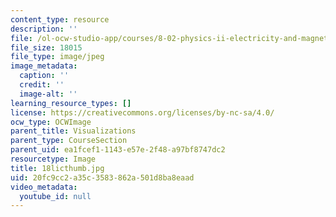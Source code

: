```yaml
---
content_type: resource
description: ''
file: /ol-ocw-studio-app/courses/8-02-physics-ii-electricity-and-magnetism-spring-2007/20fc9cc2a35c3583862a501d8ba8eaad_18licthumb.jpg
file_size: 18015
file_type: image/jpeg
image_metadata:
  caption: ''
  credit: ''
  image-alt: ''
learning_resource_types: []
license: https://creativecommons.org/licenses/by-nc-sa/4.0/
ocw_type: OCWImage
parent_title: Visualizations
parent_type: CourseSection
parent_uid: ea1fcef1-1143-e57e-2f48-a97bf8747dc2
resourcetype: Image
title: 18licthumb.jpg
uid: 20fc9cc2-a35c-3583-862a-501d8ba8eaad
video_metadata:
  youtube_id: null
---
```

